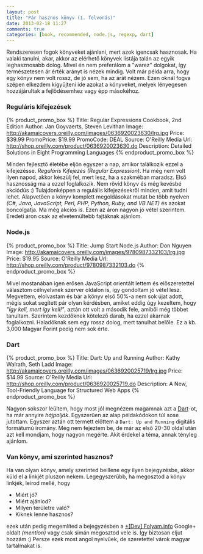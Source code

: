 ```yaml
---
layout: post
title: "Pár hasznos könyv (1. felvonás)"
date: 2013-02-18 11:27
comments: true
categories: [book, recommended, node.js, regexp, dart]
---
```


Rendszeresen fogok könyveket ajánlani, mert azok igencsak hasznosak. Ha valaki tanulni,
akar, akkor az elérhető könyvek listája talán az egyik leghasznosabb dolog. Mivel én
nem preferálom a "warez" dolgokat, így természetesen ár érték arányt is nézek mindig.
Volt már példa arra, hogy egy könyv nem volt rossz, de jó sem, ha az árát nézem. Ezen
oknál fogva szépen elkezdem kigyűjteni ide azokat a könyveket, melyek lényegesen
hozzájárultak a fejlődésemhez vagy épp másokéhoz.

<!--more-->

### Reguláris kifejezések

{% product_promo_box %}
  Title: Regular Expressions Cookbook, 2nd Edition
  Author: Jan Goyvaerts, Steven Levithan
  Image: http://akamaicovers.oreilly.com/images/0636920023630/lrg.jpg
  Price: $39.99
  PromoPrice: $19.99
  PromoCode: DEAL
  Source: O'Reilly Media
  Url: http://shop.oreilly.com/product/0636920023630.do
  Description: Detailed Solutions in Eight Programming Languages
{% endproduct_promo_box %}

Minden fejlesztő életébe eljön egyszer a nap, amikor találkozik ezzel a kifejezésse.
*Reguláris Kifejezés* _(Regular Expression)_. Ha még nem volt ilyen napod, akkor készülj
fel, mert lesz, ha a szakméban maradsz. Első hasznosság ma a ezzel foglalkozik. Nem rövid
könyv és még kevésbé akciódús :) Tulajdonképpen a regulális kifejezésekről minden, amit
tudni lehet. Alapvetően a könyv komplett megoldásokat mutat be több nyelven _(C#, Java,
JavaScript, Perl, PHP, Python, Ruby, and VB.NET)_ és azokat boncolgatja. Ma még akciós is.
Ezen az áron nagyon jó vétel szerintem. Eredeti áron csak az elvetemültebb fajtáknak
ajánlom.

### Node.js

{% product_promo_box %}
  Title: Jump Start Node.js
  Author: Don Nguyen
  Image: http://akamaicovers.oreilly.com/images/9780987332103/lrg.jpg
  Price: $19.95
  Source: O'Reilly Media
  Url: http://shop.oreilly.com/product/9780987332103.do
{% endproduct_promo_box %}

Mivel mostanában igen erősen JavaScript orientált lettem és előszeretettel választom
célnyelvnek szerver oldalon is, így gondoltam jó vétel lesz. Megvettem, elolvastam és bár
a könyv első 50%-a nem sok újat adott, mégis sokat segített pár olyan kérdésben, amiket
eddig úgy kezeltem, hogy _"Így kell, mert így kell!"_, aztán ott volt a második fele,
amiből még többet tanultam. Szerintem kezdőknek kötelező darab, ha ezzel akarnak
foglalkozni. Haladóknak sem egy rossz dolog, mert tanulhat belőle. Ez a kb. 3,000 Magyar
Forint pedig nem sok érte.

### Dart

{% product_promo_box %}
  Title: Dart: Up and Running
  Author: Kathy Walrath, Seth Ladd
  Image: http://akamaicovers.oreilly.com/images/0636920025719/lrg.jpg
  Price: $14.99
  Source: O'Reilly Media
  Url: http://shop.oreilly.com/product/0636920025719.do
  Description: A New, Tool-Friendly Language for Structured Web Apps
{% endproduct_promo_box %}

Nagyon sokszor leültem, hogy most jól megnézem magamnak azt a
[Dart](http://www.dartlang.org/)-ot, ha már annyire _hájpolják_. Egyszerűen az alap
példakódokon túl sose jutottam. Egyszer aztán ott termett előttem a `Dart: Up and Running`
digitális formátumú iromány. Még nem fejeztem be, de már az első 20-30 oldal után azt kell
mondjam, hogy nagyon megérte. Akit érdekel a téma, annak tényleg ajánlom.


### Van könyv, ami szerinted hasznos?

Ha van olyan könyv, amely szerinted beillene egy ilyen bejegyzésbe, akkor küld el a
linkjét pluszon nekem. Legegyszerűbb, ha megosztod a könyv linkjék, leírod mellé, hogy

* Miért jó?
* Miért ajánlod?
* Milyen területre való?
* Kiknek lenne hasznos?

ezek után pedig megemlíted a bejegyzésben a
[+[Dev] Folyam.info](https://plus.google.com/105613682641367710983/about) Google+ oldalt
_(mention)_ vagy csak simán megosztod vele is. Így biztosan eljut hozzám :) Persze ezek
most angol nyelvűek, de szeretettel várok magyar tartalmakat is.